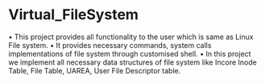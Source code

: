 # Virtual_FileSystem

•	This project provides all functionality to the user which is same as Linux File system.
•	It provides necessary commands, system calls implementations of file system through customised shell.
•	In this project we implement all necessary data structures of file system like Incore Inode Table, File Table, UAREA, User File Descriptor table.
